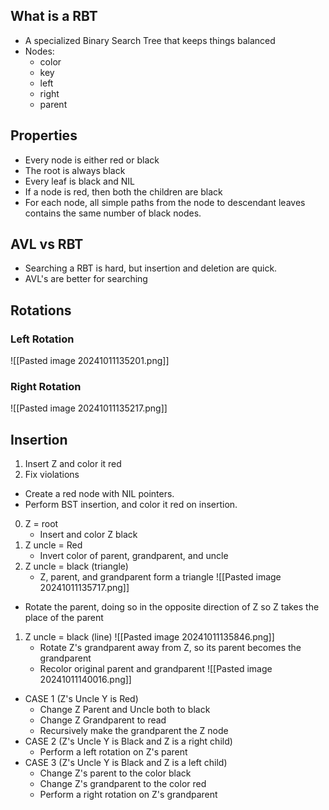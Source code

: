 ## What is a RBT
- A specialized Binary Search Tree that keeps things balanced
- Nodes:
	- color
	- key
	- left
	- right
	- parent
## Properties
- Every node is either red or black
- The root is always black
- Every leaf is black and NIL
- If a node is red, then both the children are black
- For each node, all simple paths from the node to descendant leaves contains the same number of black nodes.
## AVL vs RBT
- Searching a RBT is hard, but insertion and deletion are quick.
- AVL's are better for searching
## Rotations
### Left Rotation
![[Pasted image 20241011135201.png]]
### Right Rotation
![[Pasted image 20241011135217.png]]


## Insertion
1. Insert Z and color it red
2. Fix violations

- Create a red node with NIL pointers.
- Perform BST insertion, and color it red on insertion.

0. Z = root
	- Insert and color Z black
1. Z uncle = Red
	- Invert color of parent, grandparent, and uncle
1. Z uncle = black (triangle)
	- Z, parent, and grandparent form a triangle
![[Pasted image 20241011135717.png]]

- Rotate the parent, doing so in the opposite direction of Z so Z takes the place of the parent
1. Z uncle = black (line)
![[Pasted image 20241011135846.png]]
	- Rotate Z's grandparent away from Z, so its parent becomes the grandparent
	- Recolor original parent and grandparent
![[Pasted image 20241011140016.png]]




- CASE 1 (Z's Uncle Y is Red)
	- Change Z Parent and Uncle both to black
	- Change Z Grandparent to read
	- Recursively make the grandparent the Z node
- CASE 2 (Z's Uncle Y is Black and Z is a right child)
	- Perform a left rotation on Z's parent
- CASE 3 (Z's Uncle Y is Black and Z is a left child)
	- Change Z's parent to the color black
	- Change Z's grandparent to the color red
	- Perform a right rotation on Z's grandparent
